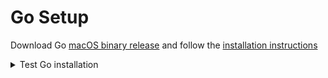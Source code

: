 # Go Setup

Download Go [macOS binary release](https://golang.org/dl/) and follow the [installation instructions](https://golang.org/doc/install)

<details><summary>Test Go installation</summary>

<!-- markdownlint-disable MD014 -->

```bash
$ go version
go version go1.13.4 darwin/amd64

$ echo $GOPATH
/Users/zain/Code/go

$ mkdir $GOPATH

$ cd $GOPATH

$ mkdir src

$ mkdir src/hello

$ cd src/hello

$ echo "package main

import \"fmt\"

func main() {
        fmt.Printf(\"hello, world\\\n\")
}" >> hello.go

$ go build

$ ./hello
hello, world
```

<!-- markdownlint-enable MD014 -->

</details>
